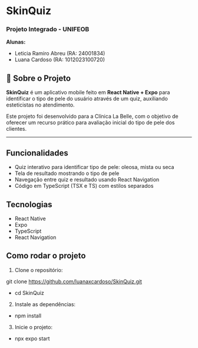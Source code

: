 # SkinQuiz

### Projeto Integrado - UNIFEOB

**Alunas:**  
- Leticia Ramiro Abreu (RA: 24001834)  
- Luana Cardoso (RA: 1012023100720)  

## 📱 Sobre o Projeto

**SkinQuiz** é um aplicativo mobile feito em **React Native + Expo** para identificar o tipo de pele do usuário através de um quiz, auxiliando esteticistas no atendimento.

Este projeto foi desenvolvido para a Clínica La Belle, com o objetivo de oferecer um recurso prático para avaliação inicial do tipo de pele dos clientes.

---

## Funcionalidades

- Quiz interativo para identificar tipo de pele: oleosa, mista ou seca  
- Tela de resultado mostrando o tipo de pele  
- Navegação entre quiz e resultado usando React Navigation  
- Código em TypeScript (TSX e TS) com estilos separados  

## Tecnologias

- React Native  
- Expo  
- TypeScript  
- React Navigation  

## Como rodar o projeto

1. Clone o repositório:  

git clone https://github.com/luanaxcardoso/SkinQuiz.git
- cd SkinQuiz


2. Instale as dependências:  

- npm install

3. Inicie o projeto:  

- npx expo start

